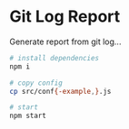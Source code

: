 # Git Log Report

Generate report from git log...

``` bash
# install dependencies
npm i

# copy config
cp src/conf{-example,}.js

# start
npm start
```
